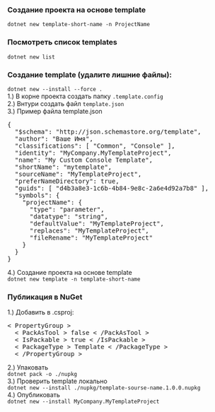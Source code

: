 ### Создание проекта на основе template
`dotnet new template-short-name -n ProjectName`

### Посмотреть список templates
`dotnet new list`

### Создание template (удалите лишние файлы): 
`dotnet new --install --force .` <br>
1.) В корне проекта создать папку `.template.config` <br>
2.) Внтури создать файл `template.json` <br>
3.) Пример файла template.json <br>
<pre>{
  "$schema": "http://json.schemastore.org/template",
  "author": "Ваше Имя",
  "classifications": [ "Common", "Console" ],
  "identity": "MyCompany.MyTemplateProject",
  "name": "My Custom Console Template",
  "shortName": "mytemplate",
  "sourceName": "MyTemplateProject",
  "preferNameDirectory": true,
  "guids": [ "d4b3a8e3-1c6b-4b84-9e8c-2a6e4d92a7b8" ],
  "symbols": {
    "projectName": {
      "type": "parameter",
      "datatype": "string",
      "defaultValue": "MyTemplateProject",
      "replaces": "MyTemplateProject",
      "fileRename": "MyTemplateProject"
    }
  }
}</pre>

4.) Создание проекта на основе template  <br>
`dotnet new template -n template-short-name`    

### Публикация в NuGet
1.) Добавить в .csproj:
<pre>< PropertyGroup >
  < PackAsTool > false < /PackAsTool >
  < IsPackable > true < /IsPackable >
  < PackageType > Template < /PackageType >
  < /PropertyGroup > </pre>
2.) Упаковать  <br>
`dotnet pack -o ./nupkg`  <br>
3.) Проверить template локально  <br>
`dotnet new --install ./nupkg/template-sourse-name.1.0.0.nupkg`  <br>
4.) Опубликовать <br>
`dotnet new --install MyCompany.MyTemplateProject`




